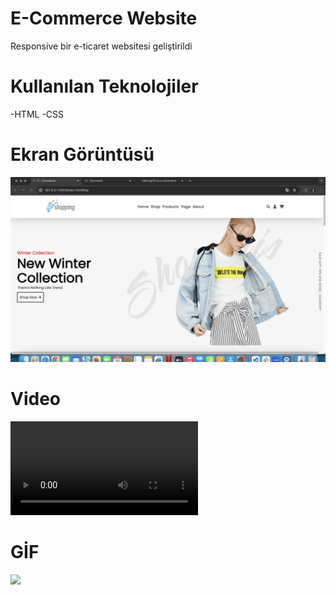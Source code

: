 # E-Commerce Website
Responsive bir e-ticaret websitesi geliştirildi

# Kullanılan Teknolojiler
-HTML
-CSS

# Ekran Görüntüsü
![](images/ecommerce.png)
# Video
![](images/ecommers.mp4)
# GİF
![](images/ecommerce.gif)
